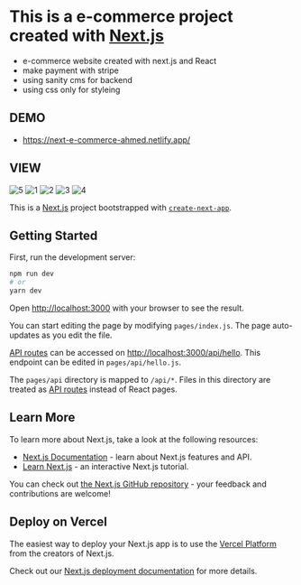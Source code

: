 # This is a e-commerce  project created with [Next.js](https://nextjs.org/) 
- e-commerce  website created with next.js and React
- make payment with stripe 
- using sanity cms for backend 
- using css only for styleing 

## DEMO
-  https://next-e-commerce-ahmed.netlify.app/

## VIEW 
![5](https://user-images.githubusercontent.com/89364017/204854247-c2dd5224-3a7a-4ff8-8d97-9929fc760bae.png)
![1](https://user-images.githubusercontent.com/89364017/204854149-5d6370dd-60ae-41cb-9284-57233441b841.png)
![2](https://user-images.githubusercontent.com/89364017/204854175-60dc5e88-1f83-4b57-84c3-48f659b92aa2.png)
![3](https://user-images.githubusercontent.com/89364017/204854182-632ce344-f7ea-4a08-82d1-eb47fe84c654.png)
![4](https://user-images.githubusercontent.com/89364017/204854198-84803cf3-0dd3-48bf-857e-0cb30bf1ff62.png)


This is a [Next.js](https://nextjs.org/) project bootstrapped with [`create-next-app`](https://github.com/vercel/next.js/tree/canary/packages/create-next-app).

## Getting Started

First, run the development server:

```bash
npm run dev
# or
yarn dev
```

Open [http://localhost:3000](http://localhost:3000) with your browser to see the result.

You can start editing the page by modifying `pages/index.js`. The page auto-updates as you edit the file.

[API routes](https://nextjs.org/docs/api-routes/introduction) can be accessed on [http://localhost:3000/api/hello](http://localhost:3000/api/hello). This endpoint can be edited in `pages/api/hello.js`.

The `pages/api` directory is mapped to `/api/*`. Files in this directory are treated as [API routes](https://nextjs.org/docs/api-routes/introduction) instead of React pages.

## Learn More

To learn more about Next.js, take a look at the following resources:

- [Next.js Documentation](https://nextjs.org/docs) - learn about Next.js features and API.
- [Learn Next.js](https://nextjs.org/learn) - an interactive Next.js tutorial.

You can check out [the Next.js GitHub repository](https://github.com/vercel/next.js/) - your feedback and contributions are welcome!

## Deploy on Vercel

The easiest way to deploy your Next.js app is to use the [Vercel Platform](https://vercel.com/new?utm_medium=default-template&filter=next.js&utm_source=create-next-app&utm_campaign=create-next-app-readme) from the creators of Next.js.

Check out our [Next.js deployment documentation](https://nextjs.org/docs/deployment) for more details.
